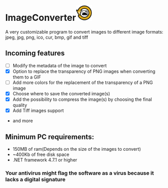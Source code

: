# ImageConverter<img src="256x256_ImageConverterIcon.png" alt="ImageConverter icon" width="50" height="50">
A very customizable program to convert images to different image formats: jpeg, jpg, png, ico, cur, bmp, gif and tiff

## Incoming features
- [ ] Modify the metadata of the image to convert
- [X] Option to replace the transparency of PNG images when converting them to a GIF
- [ ] Add more colors for the replacement of the transparency of a PNG image
- [X] Choose where to save the converted image(s)
- [X] Add the possibility to compress the image(s) by choosing the final quality
- [X] Add Tiff images support
- and more


## Minimum PC requirements:
- 150MB of ram(Depends on the size of the images to convert)
- ~400Kb of free disk space 
- .NET framework 4.7.1 or higher

### Your antivirus might flag the software as a virus because it lacks a digital signature  

